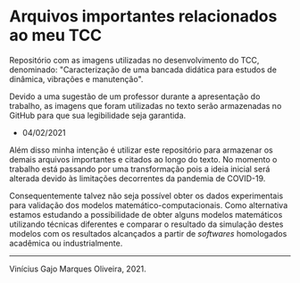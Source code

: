 # Arquivos importantes relacionados ao meu TCC

Repositório com as imagens utilizadas no desenvolvimento do TCC, denominado: "Caracterização de uma bancada didática para estudos de dinâmica, vibrações e manutenção".

Devido a uma sugestão de um professor durante a apresentação do trabalho, as imagens que foram utilizadas no texto serão armazenadas no GitHub para que sua legibilidade seja garantida.

* 04/02/2021

Além disso minha intenção é utilizar este repositório para armazenar os demais arquivos importantes e citados ao longo do texto. No momento o trabalho está passando por uma transformação pois a ideia inicial será alterada devido às limitações decorrentes da pandemia de COVID-19.

Consequentemente talvez não seja possível obter os dados experimentais para validação dos modelos matemático-computacionais. Como alternativa estamos estudando a possibilidade de obter alguns modelos matemáticos utilizando técnicas diferentes e comparar o resultado da simulação destes modelos com os resultados alcançados a partir de *softwares* homologados acadêmica ou industrialmente.

---
Vinícius Gajo Marques Oliveira, 2021.
